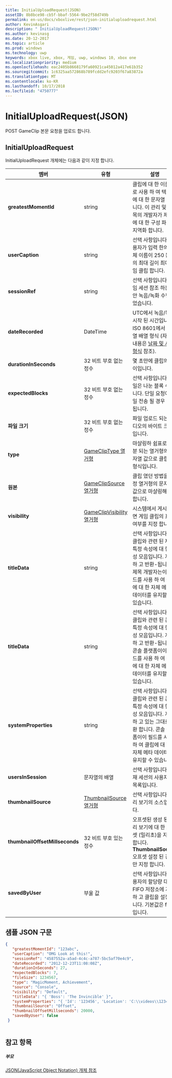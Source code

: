 ```yaml
---
title: InitialUploadRequest(JSON)
assetID: 8b8bce98-cb5f-bbaf-5564-9be2f58d749b
permalink: en-us/docs/xboxlive/rest/json-initialuploadrequest.html
author: KevinAsgari
description: " InitialUploadRequest(JSON)"
ms.author: kevinasg
ms.date: 20-12-2017
ms.topic: article
ms.prod: windows
ms.technology: uwp
keywords: xbox live, xbox, 게임, uwp, windows 10, xbox one
ms.localizationpriority: medium
ms.openlocfilehash: eac2405b8668179fa60921ca45012a417e61b352
ms.sourcegitcommit: 1c6325aa572868b789fcdd2efc9203f67a83872a
ms.translationtype: MT
ms.contentlocale: ko-KR
ms.lasthandoff: 10/17/2018
ms.locfileid: "4750777"
---
```

# <a name="initialuploadrequest-json"></a>InitialUploadRequest(JSON)
POST GameClip 본문 요청을 업로드 합니다. 
<a id="ID4EN"></a>

 
## <a name="initialuploadrequest"></a>InitialUploadRequest
 
InitialUploadRequest 개체에는 다음과 같이 지정 합니다.
 
| 멤버| 유형| 설명| 
| --- | --- | --- | 
| <b>greatestMomentId</b>| string| 클립에 대 한 이름으로 사용 하 여 텍스트에 대 한 문자열 ID입니다. 이 관리 및 제목의 개발자가 제목에 대 한 구성 파일에 지역화 합니다.| 
| <b>userCaption</b>| string| 선택 사항입니다. 사용자가 입력 한의 대체 이름이 250 문자의 최대 길이 최대 게임 클립 합니다.| 
| <b>sessionRef</b>| string| 선택 사항입니다. 게임 세션 참조 하는 동안 녹음/녹화 수행 되었습니다.| 
| <b>dateRecorded</b>| DateTime| UTC에서 녹음/녹화 시작 된 시간입니다. ISO 8601에서 문자열 배열 형식 (자세한 내용은 <a href="http://www.w3.org/TR/NOTE-datetime">날짜 및 시간 형식</a> 참조).| 
| <b>durationInSeconds</b>| 32 비트 부호 없는 정수| 몇 초만에 클립의 길이입니다.| 
| <b>expectedBlocks</b>| 32 비트 부호 없는 정수| 선택 사항입니다. 파일은 나눈 블록 수입니다. 단일 요청에 파일 전송 될 경우 생략 됩니다.| 
| <b>파일 크기</b>| 32 비트 부호 없는 정수| 파일 업로드 되는 비디오의 바이트 크기입니다.| 
| <b>type</b>| [GameClipType 열거형](../enums/gvr-enum-gamecliptypes.md)| 마샬링하 쉼표로 구분 되는 열거형의 문자열 값으로 클립의 형식입니다.| 
| <b>원본</b>| [GameClipSource 열거형](../enums/gvr-enum-gameclipsource.md)| 클립 였던 방법을 지정 열거형의 문자열 값으로 마샬링해야 합니다.| 
| <b>visibility</b>| [GameClipVisibility 열거형](../enums/gvr-enum-gameclipvisibility.md)| 시스템에서 게시 되 면 게임 클립의 표시 여부를 지정 합니다.| 
| <b>titleData</b>| string| 선택 사항입니다. 이 클립와 관련 된 제목 특정 속성에 대 한 속성 모음입니다. 저장 하 고 반환-됩니다. 제목 개발자는이 필드를 사용 하 여 클립에 대 한 자체 메타 데이터를 유지할 수 있습니다.| 
| <b>titleData</b>| string| 선택 사항입니다. 이 클립와 관련 된 콘솔 특정 속성에 대 한 속성 모음입니다. 저장 하 고 반환-됩니다. 콘솔 플랫폼이이 필드를 사용 하 여 클립에 대 한 자체 메타 데이터를 유지할 수 있습니다.| 
| <b>systemProperties</b>| string| 선택 사항입니다. 이 클립와 관련 된 콘솔 특정 속성에 대 한 속성 모음입니다. 저장 하 고 있는 그대로 반환 합니다. 콘솔 플랫폼이이 필드를 사용 하 여 클립에 대 한 자체 메타 데이터를 유지할 수 있습니다.| 
| <b>usersInSession</b>| 문자열의 배열| 선택 사항입니다. 현재 세션의 사용자의 목록입니다.| 
| <b>thumbnailSource</b>| [ThumbnailSource 열거형](../enums/gvr-enum-thumbnailsource.md)| 선택 사항입니다. 미리 보기의 소스입니다.| 
| <b>thumbnailOffsetMillseconds</b>| 32 비트 부호 있는 정수| 오프셋된 생성 된 미리 보기에 대 한 오프셋 (밀리초)을 지정합니다. <b>ThumbnailSource</b> 오프셋 설정 된 경우만 지정 합니다.| 
| <b>savedByUser</b>| 부울 값| 선택 사항입니다. 사용자의 할당량 대신 FIFO 저장소에 저장 하 고 클립을 설정 합니다. 기본값은 false입니다.| 
  
<a id="ID4ERH"></a>

 
## <a name="sample-json-syntax"></a>샘플 JSON 구문
 

```json
{
   "greatestMomentId": "123abc",
   "userCaption": "OMG Look at this!",
   "sessionRef": "4587552a-a5ad-4c4c-a787-5bc5af70e4c9",
   "dateRecorded": "2012-12-23T11:08:08Z",
   "durationInSeconds": 27,
   "expectedBlocks": 7,
   "fileSize": 1234567,
   "type": "MagicMoment, Achievement",
   "source": "Console",
   "visibility": "Default",
   "titleData": "{ 'Boss': 'The Invincible' }",
   "systemProperties": "{ 'Id': '123456', 'Location': 'C:\\videos\\123456.mp4' }",
   "thumbnailSource": "Offset",
   "thumbnailOffsetMillseconds": 20000,
   "savedByUser": false
 }
    
```

  
<a id="ID4E1H"></a>

 
## <a name="see-also"></a>참고 항목
 
<a id="ID4E3H"></a>

 
##### <a name="parent"></a>부모 

[JSON(JavaScript Object Notation) 개체 참조](atoc-xboxlivews-reference-json.md)

   
